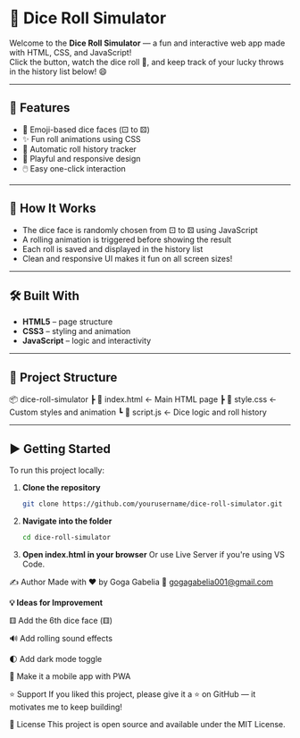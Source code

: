 # 🎲 Dice Roll Simulator

Welcome to the **Dice Roll Simulator** — a fun and interactive web app made with HTML, CSS, and JavaScript!  
Click the button, watch the dice roll 🎯, and keep track of your lucky throws in the history list below! 😄

---

## 🌟 Features

- 🎲 Emoji-based dice faces (⚀ to ⚄)
- ✨ Fun roll animations using CSS
- 📜 Automatic roll history tracker
- 🎨 Playful and responsive design
- 🖱️ Easy one-click interaction

---

## 🧠 How It Works

- The dice face is randomly chosen from ⚀ to ⚄ using JavaScript
- A rolling animation is triggered before showing the result
- Each roll is saved and displayed in the history list
- Clean and responsive UI makes it fun on all screen sizes!

---

## 🛠️ Built With

- **HTML5** – page structure
- **CSS3** – styling and animation
- **JavaScript** – logic and interactivity

---

## 📁 Project Structure
📦 dice-roll-simulator
┣ 📄 index.html ← Main HTML page
┣ 📄 style.css ← Custom styles and animation
┗ 📄 script.js ← Dice logic and roll history


---

## ▶️ Getting Started

To run this project locally:

1. **Clone the repository**
   ```bash
   git clone https://github.com/yourusername/dice-roll-simulator.git
2. **Navigate into the folder**
   ```bash
   cd dice-roll-simulator
3. **Open index.html in your browser**
   Or use Live Server if you're using VS Code.

✍️ Author
Made with ❤️ by Goga Gabelia
📧 gogagabelia001@gmail.com

**💡 Ideas for Improvement**

⚅ Add the 6th dice face (⚅)

🔊 Add rolling sound effects

🌓 Add dark mode toggle

📱 Make it a mobile app with PWA

⭐ Support
If you liked this project, please give it a ⭐ on GitHub — it motivates me to keep building!

📜 License
This project is open source and available under the MIT License.
